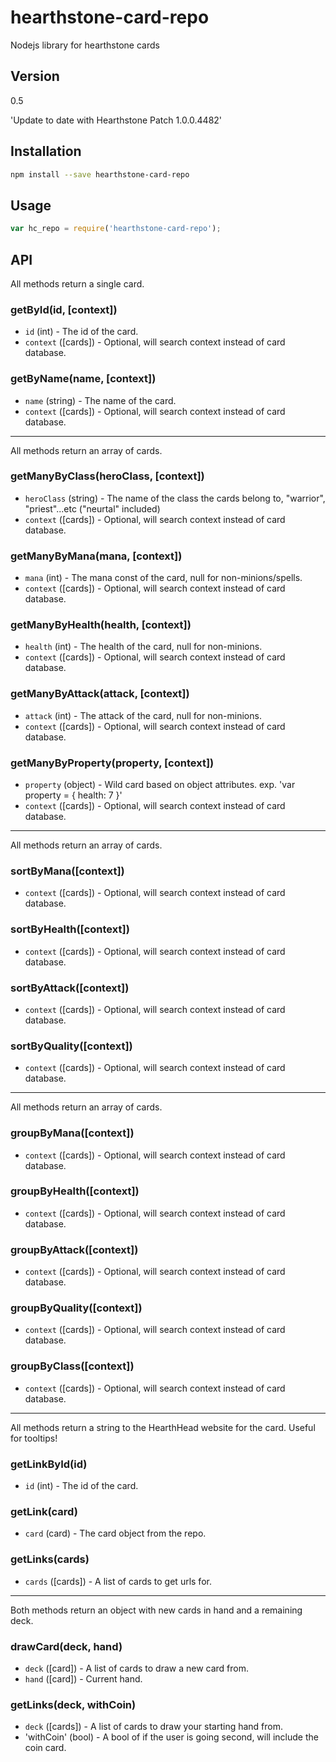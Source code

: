 hearthstone-card-repo
=================

Nodejs library for hearthstone cards


Version
----

0.5

'Update to date with Hearthstone Patch 1.0.0.4482'


Installation
--------------

```sh
npm install --save hearthstone-card-repo
```

Usage
--------------

```js
var hc_repo = require('hearthstone-card-repo');
```


API
--------------

All methods return a single card.

### getById(id, [context])
- `id` (int) - The id of the card.
- `context` ([cards]) - Optional, will search context instead of card database. 

### getByName(name, [context])
- `name` (string) - The name of the card.
- `context` ([cards]) - Optional, will search context instead of card database.

-----

All methods return an array of cards.

### getManyByClass(heroClass, [context])
- `heroClass` (string) - The name of the class the cards belong to, "warrior", "priest"...etc ("neurtal" included)
- `context` ([cards]) - Optional, will search context instead of card database.

### getManyByMana(mana, [context])
- `mana` (int) - The mana const of the card, null for non-minions/spells.
- `context` ([cards]) - Optional, will search context instead of card database.

### getManyByHealth(health, [context])
- `health` (int) - The health of the card, null for non-minions.
- `context` ([cards]) - Optional, will search context instead of card database.

### getManyByAttack(attack, [context])
- `attack` (int) - The attack of the card, null for non-minions.
- `context` ([cards]) - Optional, will search context instead of card database.

### getManyByProperty(property, [context])
- `property` (object) - Wild card based on object attributes. exp. 'var property = { health: 7 }'
- `context` ([cards]) - Optional, will search context instead of card database.

-----

All methods return an array of cards.

### sortByMana([context])
- `context` ([cards]) - Optional, will search context instead of card database.

### sortByHealth([context])
- `context` ([cards]) - Optional, will search context instead of card database.

### sortByAttack([context])
- `context` ([cards]) - Optional, will search context instead of card database.

### sortByQuality([context])
- `context` ([cards]) - Optional, will search context instead of card database.

----

All methods return an array of cards.

### groupByMana([context])
- `context` ([cards]) - Optional, will search context instead of card database.

### groupByHealth([context])
- `context` ([cards]) - Optional, will search context instead of card database.

### groupByAttack([context])
- `context` ([cards]) - Optional, will search context instead of card database.

### groupByQuality([context])
- `context` ([cards]) - Optional, will search context instead of card database.

### groupByClass([context])
- `context` ([cards]) - Optional, will search context instead of card database.

-----

All methods return a string to the HearthHead website for the card. Useful for tooltips!

### getLinkById(id)
- `id` (int) - The id of the card.

### getLink(card)
- `card` (card) - The card object from the repo.

### getLinks(cards)
- `cards` ([cards]) - A list of cards to get urls for.


-----

Both methods return an object with new cards in hand and a remaining deck.

### drawCard(deck, hand)
- `deck` ([card]) - A list of cards to draw a new card from.
- `hand` ([card]) - Current hand.

### getLinks(deck, withCoin)
- `deck` ([cards]) - A list of cards to draw your starting hand from.
- 'withCoin' (bool) - A bool of if the user is going second, will include the coin card.



[@jasonhooten]:http://twitter.com/jasonhooten